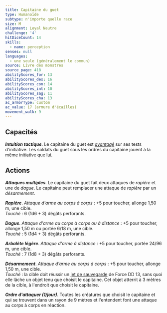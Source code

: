 ```yaml
---
title: Capitaine du guet
type: Humanoïde
subtype: n'importe quelle race
size: M
alignment: Loyal Neutre
challenge: '4'
hitDiceCount: 14
skills:
  - name: perception
senses: null
languages:
  - une seule (généralement le commun)
source: Livre des monstres
source_page: 418
abilityScores_for: 13
abilityScores_dex: 16
abilityScores_con: 14
abilityScores_int: 10
abilityScores_sag: 11
abilityScores_cha: 13
ac_armorType: custom
ac_value: 17 (armure d'écailles)
movement_walk: 9
---
```

## Capacités
_**Intuition tactique**_. Le capitaine du guet est [_avantagé_](/utiliser-les-caracteristiques/#avantage-et-desavantage) sur ses tests d'initiative. Les soldats du guet sous les ordres du capitaine jouent à la même initiative que lui.

## Actions
_**Attaques multiples**_. Le capitaine du guet fait deux attaques de _rapière_ et une de _dague_. Le capitaine peut remplacer une attaque de _rapière_ par un _désarmement_.

_**Rapière**_. _Attaque d'arme au corps à corps_ : +5 pour toucher, allonge 1,50 m, une cible.  
_Touché_ : 6 (1d6 + 3) dégâts perforants.

_**Dague**_. _Attaque d'arme au corps à corps ou à distance_ : +5 pour toucher, allonge 1,50 m ou portée 6/18 m, une cible.  
_Touché_ : 5 (1d4 + 3) dégâts perforants.

_**Arbalète légère**_. _Attaque d'arme à distance_ : +5 pour toucher, portée 24/96 m, une cible.  
_Touché_ : 7 (1d8 + 3) dégâts perforants.

_**Désarmement**_. _Attaque d'arme au corps à corps_ : +5 pour toucher, allonge 1,50 m, une cible.  
_Touché_ : la cible doit réussir un [jet de sauvegarde](/utiliser-les-caracteristiques/#jets-de-sauvegarde) de Force DD 13, sans quoi elle lâche un objet tenu que choisit le capitaine. Cet objet atterrit à 3 mètres de la cible, à l'endroit que choisit le capitaine.

_**Ordre d'attaquer (1/jour)**_. Toutes les créatures que choisit le capitaine et qui se trouvent dans un rayon de 9 mètres et l'entendent font une attaque au corps à corps en réaction.

